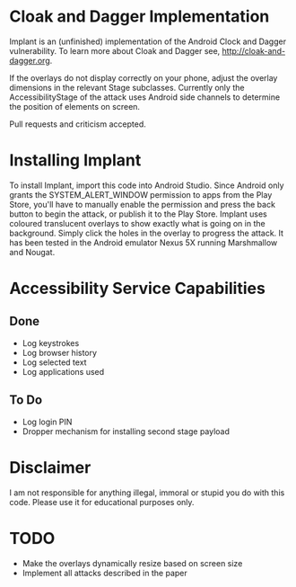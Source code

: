 Cloak and Dagger Implementation
===============================
Implant is an (unfinished) implementation of the Android Clock and Dagger vulnerability.
To learn more about Cloak and Dagger see, http://cloak-and-dagger.org.

If the overlays do not display correctly on your phone, adjust the overlay dimensions in the
relevant Stage subclasses.
Currently only the AccessibilityStage of the attack uses Android side channels to determine the
position of elements on screen.

Pull requests and criticism accepted.

Installing Implant
==================
To install Implant, import this code into Android Studio.
Since Android only grants the SYSTEM_ALERT_WINDOW permission to apps from the Play Store, you'll
have to manually enable the permission and press the back button to begin the attack, or publish
it to the Play Store.
Implant uses coloured translucent overlays to show exactly what is going on in the background.
Simply click the holes in the overlay to progress the attack.
It has been tested in the Android emulator Nexus 5X running Marshmallow and Nougat.

Accessibility Service Capabilities
==================================
Done
----
+ Log keystrokes
+ Log browser history
+ Log selected text
+ Log applications used

To Do
-----
+ Log login PIN
+ Dropper mechanism for installing second stage payload

Disclaimer
==========
I am not responsible for anything illegal, immoral or stupid you do with this code.
Please use it for educational purposes only.

TODO
====
+ Make the overlays dynamically resize based on screen size
+ Implement all attacks described in the paper
